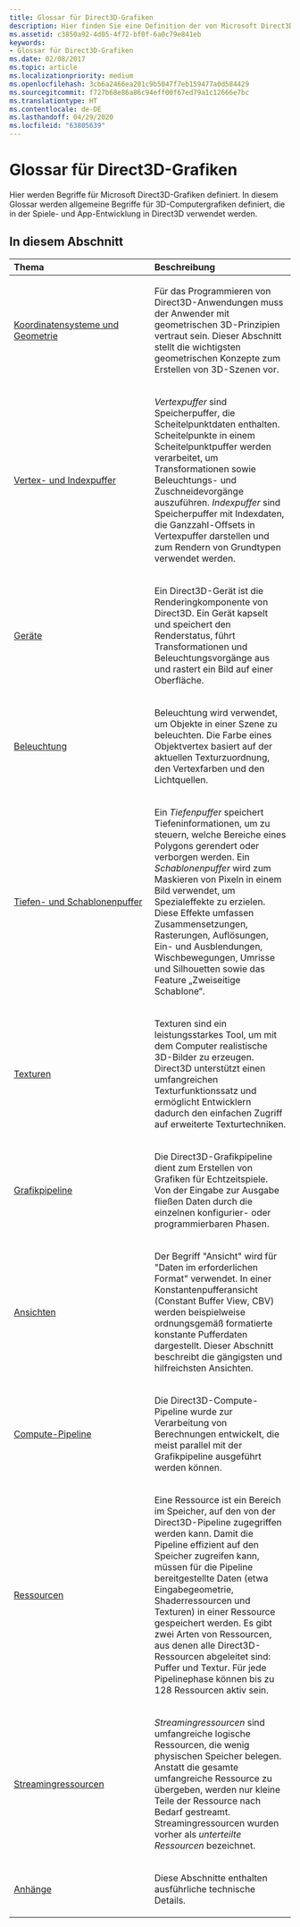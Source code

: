 ```yaml
---
title: Glossar für Direct3D-Grafiken
description: Hier finden Sie eine Definition der von Microsoft Direct3D verwendeten Grafikbegriffe.
ms.assetid: c3850a92-4d05-4f72-bf0f-6a0c79e841eb
keywords:
- Glossar für Direct3D-Grafiken
ms.date: 02/08/2017
ms.topic: article
ms.localizationpriority: medium
ms.openlocfilehash: 3cb6a2466ea201c9b5047f7eb159477a0d584429
ms.sourcegitcommit: f727b68e86a86c94eff00f67ed79a1c12666e7bc
ms.translationtype: HT
ms.contentlocale: de-DE
ms.lasthandoff: 04/29/2020
ms.locfileid: "63805639"
---
```

# <a name="direct3d-graphics-glossary"></a>Glossar für Direct3D-Grafiken


Hier werden Begriffe für Microsoft Direct3D-Grafiken definiert. In diesem Glossar werden allgemeine Begriffe für 3D-Computergrafiken definiert, die in der Spiele- und App-Entwicklung in Direct3D verwendet werden.

## <a name="span-idin-this-sectionspanin-this-section"></a><span id="in-this-section"></span>In diesem Abschnitt


<table>
<colgroup>
<col width="50%" />
<col width="50%" />
</colgroup>
<thead>
<tr class="header">
<th align="left">Thema</th>
<th align="left">Beschreibung</th>
</tr>
</thead>
<tbody>
<tr class="odd">
<td align="left"><p><a href="coordinate-systems-and-geometry.md">Koordinatensysteme und Geometrie</a></p></td>
<td align="left"><p>Für das Programmieren von Direct3D-Anwendungen muss der Anwender mit geometrischen 3D-Prinzipien vertraut sein. Dieser Abschnitt stellt die wichtigsten geometrischen Konzepte zum Erstellen von 3D-Szenen vor.</p></td>
</tr>
<tr class="even">
<td align="left"><p><a href="vertex-and-index-buffers.md">Vertex- und Indexpuffer</a></p></td>
<td align="left"><p><em>Vertexpuffer</em> sind Speicherpuffer, die Scheitelpunktdaten enthalten. Scheitelpunkte in einem Scheitelpunktpuffer werden verarbeitet, um Transformationen sowie Beleuchtungs- und Zuschneidevorgänge auszuführen. <em>Indexpuffer</em> sind Speicherpuffer mit Indexdaten, die Ganzzahl-Offsets in Vertexpuffer darstellen und zum Rendern von Grundtypen verwendet werden.</p></td>
</tr>
<tr class="odd">
<td align="left"><p><a href="devices.md">Geräte</a></p></td>
<td align="left"><p>Ein Direct3D-Gerät ist die Renderingkomponente von Direct3D. Ein Gerät kapselt und speichert den Renderstatus, führt Transformationen und Beleuchtungsvorgänge aus und rastert ein Bild auf einer Oberfläche.</p></td>
</tr>
<tr class="even">
<td align="left"><p><a href="lights-and-materials.md">Beleuchtung</a></p></td>
<td align="left"><p>Beleuchtung wird verwendet, um Objekte in einer Szene zu beleuchten. Die Farbe eines Objektvertex basiert auf der aktuellen Texturzuordnung, den Vertexfarben und den Lichtquellen.</p></td>
</tr>
<tr class="odd">
<td align="left"><p><a href="depth-and-stencil-buffers.md">Tiefen- und Schablonenpuffer</a></p></td>
<td align="left"><p>Ein <em>Tiefenpuffer</em> speichert Tiefeninformationen, um zu steuern, welche Bereiche eines Polygons gerendert oder verborgen werden. Ein <em>Schablonenpuffer</em> wird zum Maskieren von Pixeln in einem Bild verwendet, um Spezialeffekte zu erzielen. Diese Effekte umfassen Zusammensetzungen, Rasterungen, Auflösungen, Ein- und Ausblendungen, Wischbewegungen, Umrisse und Silhouetten sowie das Feature „Zweiseitige Schablone“.</p></td>
</tr>
<tr class="even">
<td align="left"><p><a href="textures.md">Texturen</a></p></td>
<td align="left"><p>Texturen sind ein leistungsstarkes Tool, um mit dem Computer realistische 3D-Bilder zu erzeugen. Direct3D unterstützt einen umfangreichen Texturfunktionssatz und ermöglicht Entwicklern dadurch den einfachen Zugriff auf erweiterte Texturtechniken.</p></td>
</tr>
<tr class="odd">
<td align="left"><p><a href="graphics-pipeline.md">Grafikpipeline</a></p></td>
<td align="left"><p>Die Direct3D-Grafikpipeline dient zum Erstellen von Grafiken für Echtzeitspiele. Von der Eingabe zur Ausgabe fließen Daten durch die einzelnen konfigurier- oder programmierbaren Phasen.</p></td>
</tr>
<tr class="even">
<td align="left"><p><a href="views.md">Ansichten</a></p></td>
<td align="left"><p>Der Begriff &quot;Ansicht&quot; wird für &quot;Daten im erforderlichen Format&quot; verwendet. In einer Konstantenpufferansicht (Constant Buffer View, CBV) werden beispielweise ordnungsgemäß formatierte konstante Pufferdaten dargestellt. Dieser Abschnitt beschreibt die gängigsten und hilfreichsten Ansichten.</p></td>
</tr>
<tr class="odd">
<td align="left"><p><a href="compute-pipeline.md">Compute-Pipeline</a></p></td>
<td align="left"><p>Die Direct3D-Compute-Pipeline wurde zur Verarbeitung von Berechnungen entwickelt, die meist parallel mit der Grafikpipeline ausgeführt werden können.</p></td>
</tr>
<tr class="even">
<td align="left"><p><a href="resources.md">Ressourcen</a></p></td>
<td align="left"><p>Eine Ressource ist ein Bereich im Speicher, auf den von der Direct3D-Pipeline zugegriffen werden kann. Damit die Pipeline effizient auf den Speicher zugreifen kann, müssen für die Pipeline bereitgestellte Daten (etwa Eingabegeometrie, Shaderressourcen und Texturen) in einer Ressource gespeichert werden. Es gibt zwei Arten von Ressourcen, aus denen alle Direct3D-Ressourcen abgeleitet sind: Puffer und Textur. Für jede Pipelinephase können bis zu 128 Ressourcen aktiv sein.</p></td>
</tr>
<tr class="odd">
<td align="left"><p><a href="streaming-resources.md">Streamingressourcen</a></p></td>
<td align="left"><p><em>Streamingressourcen</em> sind umfangreiche logische Ressourcen, die wenig physischen Speicher belegen. Anstatt die gesamte umfangreiche Ressource zu übergeben, werden nur kleine Teile der Ressource nach Bedarf gestreamt. Streamingressourcen wurden vorher als <em>unterteilte Ressourcen</em> bezeichnet.</p></td>
</tr>
<tr class="even">
<td align="left"><p><a href="appendix.md">Anhänge</a></p></td>
<td align="left"><p>Diese Abschnitte enthalten ausführliche technische Details.</p></td>
</tr>
</tbody>
</table>

 

 

 
